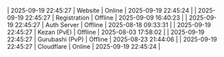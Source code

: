 | 2025-09-19 22:45:27 | Website | Online | 2025-09-19 22:45:24 |
| 2025-09-19 22:45:27 | Registration | Offline | 2025-09-09 16:40:23 |
| 2025-09-19 22:45:27 | Auth Server | Offline | 2025-08-18 09:33:31 |
| 2025-09-19 22:45:27 | Kezan (PvE) | Offline | 2025-08-03 17:58:02 |
| 2025-09-19 22:45:27 | Gurubashi (PvP) | Offline | 2025-08-23 21:44:06 |
| 2025-09-19 22:45:27 | Cloudflare | Online | 2025-09-19 22:45:24 |
